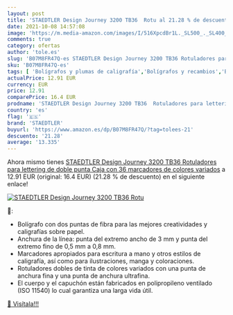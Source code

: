 ```yaml
---
layout: post
title: 'STAEDTLER Design Journey 3200 TB36  Rotu al 21.28 % de descuento'
date: 2021-10-08 14:57:08
image: 'https://m.media-amazon.com/images/I/516XpcdBr1L._SL500_._SL400_.jpg'
comments: true
category: ofertas
author: 'tole.es'
slug: 'B07M8FR47Q-es STAEDTLER Design Journey 3200 TB36 Rotuladores para...'
sku: 'B07M8FR47Q-es'
tags: [ 'Bolígrafos y plumas de caligrafía','Bolígrafos y recambios','Bolígrafos, lápices y útiles de escritura','Oficina y papelería','Rotuladores de punta fina','rotuladores','staedtler', ]
actualPrice: 12.91 EUR
currency: EUR
price: 12.91
comparePrice: 16.4 EUR
prodname: 'STAEDTLER Design Journey 3200 TB36  Rotuladores para lettering de doble punta  Caja con 36 marcadores de colores variados'
country: 'es'
flag: '🇪🇸'
brand: 'STAEDTLER'
buyurl: 'https://www.amazon.es/dp/B07M8FR47Q/?tag=tolees-21'
descuento: '21.28'
average: '13.335'
---
```


Ahora mismo tienes [STAEDTLER Design Journey 3200 TB36  Rotuladores para lettering de doble punta  Caja con 36 marcadores de colores variados](https://www.amazon.es/dp/B07M8FR47Q/?tag=tolees-21) a 12.91 EUR (original: 16.4 EUR) (21.28 %  de descuento) en el siguiente enlace!

[![STAEDTLER Design Journey 3200 TB36  Rotu](https://m.media-amazon.com/images/I/516XpcdBr1L._SL500_._SL400_.jpg)](https://www.amazon.es/dp/B07M8FR47Q/?tag=tolees-21)

🔎:

- Bolígrafo con dos puntas de fibra para las mejores creatividades y caligrafías sobre papel.
- Anchura de la línea: punta del extremo ancho de 3 mm y punta del extremo fino de 0,5 mm a 0,8 mm.
- Marcadores apropiados para escritura a mano y otros estilos de caligrafía, así como para ilustraciones, manga y coloraciones.
- Rotuladores dobles de tinta de colores variados con una punta de anchura fina y una punta de anchura ultrafina.
- El cuerpo y el capuchón están fabricados en polipropileno ventilado (ISO 11540) lo cual garantiza una larga vida útil.

[🛒 Visítala!!!](https://www.amazon.es/dp/B07M8FR47Q/?tag=tolees-21)
